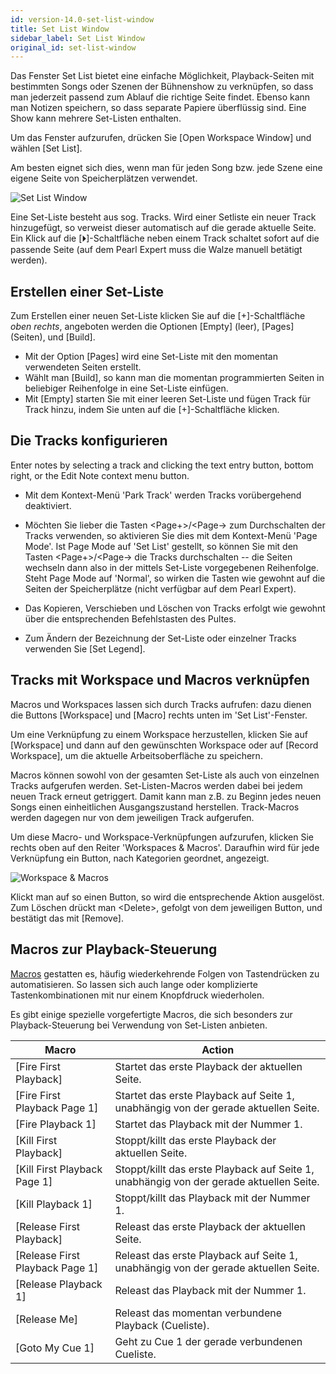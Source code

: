 ```yaml
---
id: version-14.0-set-list-window
title: Set List Window
sidebar_label: Set List Window
original_id: set-list-window
---
```


Das Fenster Set List bietet eine einfache Möglichkeit, Playback-Seiten
mit bestimmten Songs oder Szenen der Bühnenshow zu verknüpfen, so dass
man jederzeit passend zum Ablauf die richtige Seite findet. Ebenso kann
man Notizen speichern, so dass separate Papiere überflüssig sind. Eine
Show kann mehrere Set-Listen enthalten.

[](https://youtu.be/VX5acUU-99M?t=20 "Set Lists")

Um das Fenster aufzurufen, drücken Sie \[Open Workspace Window\] und
wählen \[Set List\].

Am besten eignet sich dies, wenn man für jeden Song bzw. jede Szene
eine eigene Seite von Speicherplätzen verwendet.

![Set List Window](/docs/images/Set-List-Window.png)

Eine Set-Liste besteht aus sog. Tracks. Wird einer Setliste ein neuer
Track hinzugefügt, so verweist dieser automatisch auf die gerade
aktuelle Seite. Ein Klick auf die \[⏵\]-Schaltfläche neben einem
Track schaltet sofort auf die passende Seite (auf dem Pearl Expert muss
die Walze manuell betätigt werden).

Erstellen einer Set-Liste
-------------------------

Zum Erstellen einer neuen Set-Liste klicken Sie auf die
\[+\]-Schaltfläche *oben rechts*, angeboten werden die Optionen \[Empty\]
(leer), \[Pages\] (Seiten), und \[Build\]. 
-   Mit der Option \[Pages\] wird eine Set-Liste mit den momentan 
	verwendeten Seiten erstellt. 
-	Wählt man \[Build\], so kann man die momentan programmierten Seiten 
	in beliebiger Reihenfolge in eine Set-Liste einfügen. 
-   Mit \[Empty\] starten Sie mit einer leeren Set-Liste und fügen Track 
	für Track hinzu, indem Sie unten auf die \[+\]-Schaltfläche klicken.

Die Tracks konfigurieren
------------------------

Enter notes by selecting a track and clicking the text entry button,
bottom right, or the Edit Note context menu button.

-   Mit dem Kontext-Menü 'Park Track' werden Tracks vorübergehend
    deaktiviert.

-   Möchten Sie lieber die Tasten \<Page+\>/\<Page-\> zum Durchschalten
    der Tracks verwenden, so aktivieren Sie dies mit dem Kontext-Menü
    'Page Mode'. Ist Page Mode auf 'Set List' gestellt, so können Sie
    mit den Tasten \<Page+\>/\<Page-\> die Tracks durchschalten -- die
    Seiten wechseln dann also in der mittels Set-Liste vorgegebenen
    Reihenfolge. Steht Page Mode auf 'Normal', so wirken die Tasten wie
    gewohnt auf die Seiten der Speicherplätze (nicht verfügbar auf dem
    Pearl Expert).

-   Das Kopieren, Verschieben und Löschen von Tracks erfolgt wie gewohnt
    über die entsprechenden Befehlstasten des Pultes.

-   Zum Ändern der Bezeichnung der Set-Liste oder einzelner Tracks
    verwenden Sie \[Set Legend\].

Tracks mit Workspace und Macros verknüpfen
------------------------------------------

Macros und Workspaces lassen sich durch Tracks aufrufen: dazu dienen die
Buttons \[Workspace\] und \[Macro\] rechts unten im 'Set List'-Fenster.

Um eine Verknüpfung zu einem Workspace herzustellen, klicken Sie auf
\[Workspace\] und dann auf den gewünschten Workspace oder auf \[Record
Workspace\], um die aktuelle Arbeitsoberfläche zu speichern.

Macros können sowohl von der gesamten Set-Liste als auch von einzelnen
Tracks aufgerufen werden. Set-Listen-Macros werden dabei bei jedem neuen
Track erneut getriggert. Damit kann man z.B. zu Beginn jedes neuen Songs
einen einheitlichen Ausgangszustand herstellen. Track-Macros werden
dagegen nur von dem jeweiligen Track aufgerufen.

Um diese Macro- und Workspace-Verknüpfungen aufzurufen, klicken Sie
rechts oben auf den Reiter 'Workspaces & Macros'. Daraufhin wird für
jede Verknüpfung ein Button, nach Kategorien geordnet, angezeigt.

![Workspace & Macros](/docs/images/Workspace-Macros.png)

Klickt man auf so einen Button, so wird die entsprechende Aktion
ausgelöst. Zum Löschen drückt man \<Delete\>, gefolgt von dem jeweiligen
Button, und bestätigt das mit \[Remove\].

Macros zur Playback-Steuerung
-----------------------------

[Macros](../titan-basics/front-panel-buttons.md#macros----tastenfolgen)
gestatten es, häufig wiederkehrende Folgen von Tastendrücken zu
automatisieren. So lassen sich auch lange oder komplizierte 
Tastenkombinationen mit nur einem Knopfdruck wiederholen.

Es gibt einige spezielle vorgefertigte Macros, die sich besonders zur
Playback-Steuerung bei Verwendung von Set-Listen anbieten.

Macro | Action
------|-------
\[Fire First Playback\] | Startet das erste Playback der aktuellen Seite.
\[Fire First Playback Page 1\] | Startet das erste Playback auf Seite 1, unabhängig von der gerade aktuellen Seite.
\[Fire Playback 1\] | Startet das Playback mit der Nummer 1.
\[Kill First Playback\] | Stoppt/killt das erste Playback der aktuellen Seite.
\[Kill First Playback Page 1\] | Stoppt/killt das erste Playback auf Seite 1, unabhängig von der gerade aktuellen Seite.
\[Kill Playback 1\] | Stoppt/killt das Playback mit der Nummer 1.
\[Release First Playback\] | Releast das erste Playback der aktuellen Seite.
\[Release First Playback Page 1\] | Releast das erste Playback auf Seite 1, unabhängig von der gerade aktuellen Seite.
\[Release Playback 1\] | Releast das Playback mit der Nummer 1.
\[Release Me\] | Releast das momentan verbundene Playback (Cueliste).
\[Goto My Cue 1\] | Geht zu Cue 1 der gerade verbundenen Cueliste.
